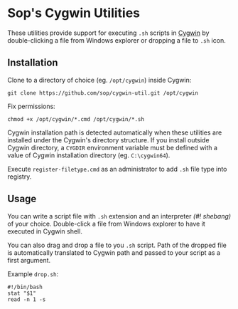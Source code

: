 # Sop's Cygwin Utilities
These utilities provide support for executing `.sh` scripts in
[Cygwin](https://www.cygwin.com/) by double-clicking a file from
Windows explorer or dropping a file to `.sh` icon.

## Installation
Clone to a directory of choice (eg. `/opt/cygwin`) inside Cygwin:

    git clone https://github.com/sop/cygwin-util.git /opt/cygwin

Fix permissions:

    chmod +x /opt/cygwin/*.cmd /opt/cygwin/*.sh

Cygwin installation path is detected automatically when these utilities
are installed under the Cygwin's directory structure. If you install outside
Cygwin directory, a `CYGDIR` environment variable must be defined with a value
of Cygwin installation directory (eg. `C:\cygwin64`).

Execute `register-filetype.cmd` as an administrator to add `.sh` file type
into registry.

## Usage
You can write a script file with `.sh` extension and an interpreter
*(#! shebang)* of your choice.
Double-click a file from Windows explorer to have it executed in Cygwin shell.

You can also drag and drop a file to you `.sh` script.
Path of the dropped file is automatically translated to Cygwin path and passed
to your script as a first argument.

Example `drop.sh`:

    #!/bin/bash
    stat "$1"
    read -n 1 -s
